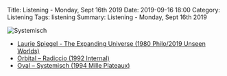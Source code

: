 Title: Listening - Monday, Sept 16th 2019 
Date: 2019-09-16 18:00
Category: Listening
Tags: listening
Summary: Listening - Monday, Sept 16th 2019


![Systemisch](/images/oval.jpg)

- [Laurie Spiegel - The Expanding Universe (1980 Philo/2019 Unseen Worlds)](https://www.discogs.com/Laurie-Spiegel-The-Expanding-Universe/release/12981763)
- [Orbital – Radiccio (1992 Internal)](https://www.discogs.com/Orbital-Radiccio/master/22186)
- [Oval – Systemisch (1994 Mille Plateaux)](https://www.discogs.com/Oval-Systemisch/master/14212)



